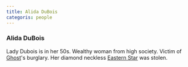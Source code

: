 ```yaml
---
title: Alida DuBois
categoris: people
---
```


### Alida DuBois

Lady Dubois is in her 50s. Wealthy woman from high society. Victim of [Ghost](Ghost)'s burglary. Her diamond neckless [Eastern Star](EasternStar) was stolen.

